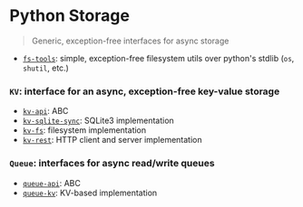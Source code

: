 # Python Storage

> Generic, exception-free interfaces for async storage

- [`fs-tools`](fs-tools): simple, exception-free filesystem utils over python's stdlib (`os`, `shutil`, etc.)


### `KV`: interface for an async, exception-free key-value storage
- [`kv-api`](kv/kv-api/): ABC
- [`kv-sqlite-sync`](kv/kv-sqlite-sync/): SQLite3 implementation
- [`kv-fs`](kv/kv-fs/): filesystem implementation
- [`kv-rest`](kv/kv-rest/): HTTP client and server implementation

### `Queue`: interfaces for async read/write queues
- [`queue-api`](queue/queue-api/): ABC
- [`queue-kv`](queue/queue-kv/): KV-based implementation